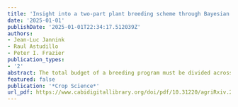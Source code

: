 ```yaml
---
title: 'Insight into a two-part plant breeding scheme through Bayesian optimization of budget allocations'
date: '2025-01-01'
publishDate: '2025-01-01T22:34:17.512039Z'
authors:
- Jean-Luc Jannink
- Raul Astudillo
- Peter I. Frazier
publication_types:
- '2'
abstract: The total budget of a breeding program must be divided across its different parts to maximize gain. How to optimize budget allocations for a two-part strategy breeding scheme is an unsolved problem. We used Bayesian optimization coupled with stochastic simulations of breeding schemes to determine budget allocations that maximized gain. The breeding schemes focused on a clonal crop and included a population improvement cycle (PIC) allowing one or two breeding cycles per year leading to phenotypic evaluations in a variety development pipeline (VDP) with three stages. Gain was maximized at target years 6 or 12 after initiation of genomic selection. The breeding scheme was simulated using the AlphaSimR package. Bayesian optimization was implemented using the BoTorch module of Python to optimize budget allocations to the PIC and each stage of the VDP. Allocations to the last stage of the VDP were small because information from that stage was relatively ineffective at improving genomic prediction accuracy. An unexpected interaction between the number of PIC cycles and the target year for gain affected the budget of the PIC and could be explained by conflicting needs to increase gain in the VDP or increase genomic prediction accuracy. Divergent budget allocations could generate selection gains close to the maximum, indicating some leeway in the design of breeding schemes. Simple rules of thumb for heuristic optimization did not emerge, suggesting that breeders will need to rely on simulation coupled to optimization.
featured: false
publication: '*Crop Science*'
url_pdf: https://www.cabidigitallibrary.org/doi/pdf/10.31220/agriRxiv.2023.00188
---
```


